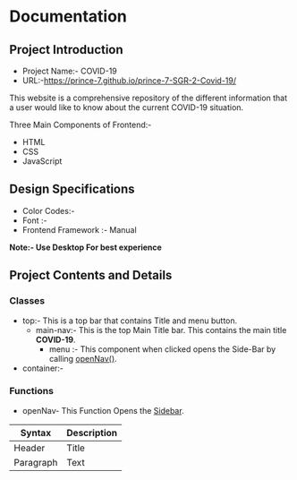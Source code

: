 # Documentation

## Project Introduction
- Project Name:- COVID-19
- URL:-https://prince-7.github.io/prince-7-SGR-2-Covid-19/

This website is a comprehensive repository of the different information that a user would like to know about the current COVID-19 situation.

Three Main Components of Frontend:-
- HTML
- CSS
- JavaScript

## Design Specifications
- Color Codes:-
- Font :-
- Frontend Framework :- Manual

**Note:- Use Desktop For best experience**


## Project Contents and Details

### Classes
* top:- This is a top bar that contains Title and menu button.
  * main-nav:- This is the top Main Title bar. This contains the main title **COVID-19**.
     * menu :- This component when clicked opens the Side-Bar by calling [openNav()](#open).
* <a name="SideBar">container</a>:-
 


### Functions
- <a name="open"> openNav-</a> This Function Opens the [Sidebar](#SideBar).

| Syntax | Description |
| ----------- | ----------- |
| Header | Title |
| Paragraph | Text |
